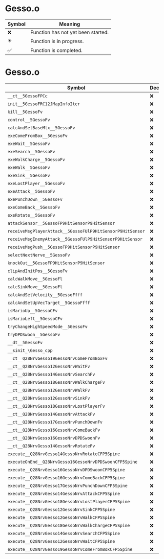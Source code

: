 # Gesso.o
| Symbol | Meaning 
| ------------- | ------------- 
| :x: | Function has not yet been started. 
| :eight_pointed_black_star: | Function is in progress. 
| :white_check_mark: | Function is completed. 


# Gesso.o
| Symbol | Decompiled? |
| ------------- | ------------- |
| `__ct__5GessoFPCc` | :x: |
| `init__5GessoFRC12JMapInfoIter` | :x: |
| `kill__5GessoFv` | :x: |
| `control__5GessoFv` | :x: |
| `calcAndSetBaseMtx__5GessoFv` | :x: |
| `exeComeFromBox__5GessoFv` | :x: |
| `exeWait__5GessoFv` | :x: |
| `exeSearch__5GessoFv` | :x: |
| `exeWalkCharge__5GessoFv` | :x: |
| `exeWalk__5GessoFv` | :x: |
| `exeSink__5GessoFv` | :x: |
| `exeLostPlayer__5GessoFv` | :x: |
| `exeAttack__5GessoFv` | :x: |
| `exePunchDown__5GessoFv` | :x: |
| `exeComeBack__5GessoFv` | :x: |
| `exeRotate__5GessoFv` | :x: |
| `attackSensor__5GessoFP9HitSensorP9HitSensor` | :x: |
| `receiveMsgPlayerAttack__5GessoFUlP9HitSensorP9HitSensor` | :x: |
| `receiveMsgEnemyAttack__5GessoFUlP9HitSensorP9HitSensor` | :x: |
| `receiveMsgPush__5GessoFP9HitSensorP9HitSensor` | :x: |
| `selectNextNerve__5GessoFv` | :x: |
| `knockOut__5GessoFP9HitSensorP9HitSensor` | :x: |
| `clipAndInitPos__5GessoFv` | :x: |
| `calcWalkMove__5GessoFl` | :x: |
| `calcSinkMove__5GessoFl` | :x: |
| `calcAndSetVelocity__5GessoFfff` | :x: |
| `calcAndSetUpVecTarget__5GessoFfff` | :x: |
| `isMarioUp__5GessoCFv` | :x: |
| `isMarioLeft__5GessoCFv` | :x: |
| `tryChangeHighSpeedMode__5GessoFv` | :x: |
| `tryDPDSwoon__5GessoFv` | :x: |
| `__dt__5GessoFv` | :x: |
| `__sinit_\Gesso_cpp` | :x: |
| `__ct__Q28NrvGesso19GessoNrvComeFromBoxFv` | :x: |
| `__ct__Q28NrvGesso12GessoNrvWaitFv` | :x: |
| `__ct__Q28NrvGesso14GessoNrvSearchFv` | :x: |
| `__ct__Q28NrvGesso18GessoNrvWalkChargeFv` | :x: |
| `__ct__Q28NrvGesso12GessoNrvWalkFv` | :x: |
| `__ct__Q28NrvGesso12GessoNrvSinkFv` | :x: |
| `__ct__Q28NrvGesso18GessoNrvLostPlayerFv` | :x: |
| `__ct__Q28NrvGesso14GessoNrvAttackFv` | :x: |
| `__ct__Q28NrvGesso17GessoNrvPunchDownFv` | :x: |
| `__ct__Q28NrvGesso16GessoNrvComeBackFv` | :x: |
| `__ct__Q28NrvGesso16GessoNrvDPDSwoonFv` | :x: |
| `__ct__Q28NrvGesso14GessoNrvRotateFv` | :x: |
| `execute__Q28NrvGesso14GessoNrvRotateCFP5Spine` | :x: |
| `executeOnEnd__Q28NrvGesso16GessoNrvDPDSwoonCFP5Spine` | :x: |
| `execute__Q28NrvGesso16GessoNrvDPDSwoonCFP5Spine` | :x: |
| `execute__Q28NrvGesso16GessoNrvComeBackCFP5Spine` | :x: |
| `execute__Q28NrvGesso17GessoNrvPunchDownCFP5Spine` | :x: |
| `execute__Q28NrvGesso14GessoNrvAttackCFP5Spine` | :x: |
| `execute__Q28NrvGesso18GessoNrvLostPlayerCFP5Spine` | :x: |
| `execute__Q28NrvGesso12GessoNrvSinkCFP5Spine` | :x: |
| `execute__Q28NrvGesso12GessoNrvWalkCFP5Spine` | :x: |
| `execute__Q28NrvGesso18GessoNrvWalkChargeCFP5Spine` | :x: |
| `execute__Q28NrvGesso14GessoNrvSearchCFP5Spine` | :x: |
| `execute__Q28NrvGesso12GessoNrvWaitCFP5Spine` | :x: |
| `execute__Q28NrvGesso19GessoNrvComeFromBoxCFP5Spine` | :x: |
